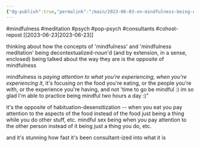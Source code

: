 ```yaml
---
{"dg-publish":true,"permalink":"/main/2023-06-03-on-mindfulness-being-decontextualized/","noteIcon":"","created":"2023-08-09T14:57:26.758-04:00","updated":"2023-10-06T22:48:28.062-04:00"}
---
```


#mindfulness #meditation #psych #pop-psych #consultants #cohost-repost
[[2023-06-23\|2023-06-23]]

thinking about how the concepts of 'mindfulness' and 'mindfulness meditation' being decontextualized-noun'd (and by extension, in a sense, enclosed) being talked about the way they are is the opposite of mindfulness

mindfulness is _paying attention to what you're experiencing, when you're experiencing it_, it's focusing on the food you're eating, or the people you're with, or the experience you're having, and not 'time to go be mindful :) im so glad I'm able to practice being mindful two hours a day :)"

it's the opposite of habituation-desensitization -- when you eat you pay attention to the aspects of the food instead of the food just being a thing while you do other stuff, etc. mindful sex being when you pay attention to the other person instead of it being just a thing you do, etc.

and it's stunning how fast it's been consultant-ized into what it is
